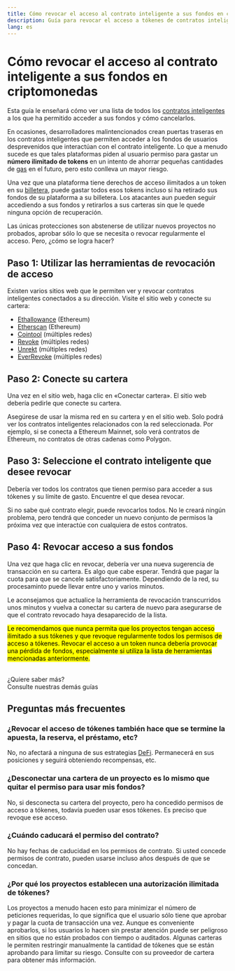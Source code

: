 ```yaml
---
title: Cómo revocar el acceso al contrato inteligente a sus fondos en criptomonedas
description: Guía para revocar el acceso a tókenes de contratos inteligentes engañosos
lang: es
---
```


# Cómo revocar el acceso al contrato inteligente a sus fondos en criptomonedas

Esta guía le enseñará cómo ver una lista de todos los [contratos inteligentes](/glossary/#smart-contract) a los que ha permitido acceder a sus fondos y cómo cancelarlos.

En ocasiones, desarrolladores malintencionados crean puertas traseras en los contratos inteligentes que permiten acceder a los fondos de usuarios desprevenidos que interactúan con el contrato inteligente. Lo que a menudo sucede es que tales plataformas piden al usuario permiso para gastar un **número ilimitado de tokens** en un intento de ahorrar pequeñas cantidades de [gas](/glossary/#gas) en el futuro, pero esto conlleva un mayor riesgo.

Una vez que una plataforma tiene derechos de acceso ilimitados a un token en su [billetera](/glossary/#wallet), puede gastar todos esos tokens incluso si ha retirado sus fondos de su plataforma a su billetera. Los atacantes aun pueden seguir accediendo a sus fondos y retirarlos a sus carteras sin que le quede ninguna opción de recuperación.

Las únicas protecciones son abstenerse de utilizar nuevos proyectos no probados, aprobar sólo lo que se necesita o revocar regularmente el acceso. Pero, ¿cómo se logra hacer?

## Paso 1: Utilizar las herramientas de revocación de acceso

Existen varios sitios web que le permiten ver y revocar contratos inteligentes conectados a su dirección. Visite el sitio web y conecte su cartera:

- [Ethallowance](https://ethallowance.com/) (Ethereum)
- [Etherscan](https://etherscan.io/tokenapprovalchecker) (Ethereum)
- [Cointool](https://cointool.app/approve/eth) (múltiples redes)
- [Revoke](https://revoke.cash/) (múltiples redes)
- [Unrekt](https://app.unrekt.net/) (múltiples redes)
- [EverRevoke](https://everrise.com/everrevoke/) (múltiples redes)

## Paso 2: Conecte su cartera

Una vez en el sitio web, haga clic en «Conectar cartera». El sitio web debería pedirle que conecte su cartera.

Asegúrese de usar la misma red en su cartera y en el sitio web. Solo podrá ver los contratos inteligentes relacionados con la red seleccionada. Por ejemplo, si se conecta a Ethereum Mainnet, solo verá contratos de Ethereum, no contratos de otras cadenas como Polygon.

## Paso 3: Seleccione el contrato inteligente que desee revocar

Debería ver todos los contratos que tienen permiso para acceder a sus tókenes y su límite de gasto. Encuentre el que desea revocar.

Si no sabe qué contrato elegir, puede revocarlos todos. No le creará ningún problema, pero tendrá que conceder un nuevo conjunto de permisos la próxima vez que interactúe con cualquiera de estos contratos.

## Paso 4: Revocar acceso a sus fondos

Una vez que haga clic en revocar, debería ver una nueva sugerencia de transacción en su cartera. Es algo que cabe esperar. Tendrá que pagar la cuota para que se cancele satisfactoriamente. Dependiendo de la red, su procesaminto puede llevar entre uno y varios minutos.

Le aconsejamos que actualice la herramienta de revocación transcurridos unos minutos y vuelva a conectar su cartera de nuevo para asegurarse de que el contrato revocado haya desaparecido de la lista.

<mark>Le recomendamos que nunca permita que los proyectos tengan acceso ilimitado a sus tókenes y que revoque regularmente todos los permisos de acceso a tókenes. Revocar el acceso a un token nunca debería provocar una pérdida de fondos, especialmente si utiliza la lista de herramientas mencionadas anteriormente.</mark>

 <br />

<Alert variant="update">
<AlertEmoji text=":eyes:"/>
<AlertContent className="justify-between flex-row items-center">
  <div>¿Quiere saber más?</div>
  <ButtonLink href="/guides/">
    Consulte nuestras demás guías
  </ButtonLink>
</AlertContent>
</Alert>

## Preguntas más frecuentes

### ¿Revocar el acceso de tókenes también hace que se termine la apuesta, la reserva, el préstamo, etc?

No, no afectará a ninguna de sus estrategias [DeFi](/glossary/#defi). Permanecerá en sus posiciones y seguirá obteniendo recompensas, etc.

### ¿Desconectar una cartera de un proyecto es lo mismo que quitar el permiso para usar mis fondos?

No, si desconecta su cartera del proyecto, pero ha concedido permisos de acceso a tókenes, todavía pueden usar esos tókenes. Es preciso que revoque ese acceso.

### ¿Cuándo caducará el permiso del contrato?

No hay fechas de caducidad en los permisos de contrato. Si usted concede permisos de contrato, pueden usarse incluso años después de que se concedan.

### ¿Por qué los proyectos establecen una autorización ilimitada de tókenes?

Los proyectos a menudo hacen esto para minimizar el número de peticiones requeridas, lo que significa que el usuario sólo tiene que aprobar y pagar la cuota de transacción una vez. Aunque es conveniente aprobarlos, si los usuarios lo hacen sin prestar atención puede ser peligroso en sitios que no están probados con tiempo o auditados. Algunas carteras le permiten restringir manualmente la cantidad de tókenes que se están aprobando para limitar su riesgo. Consulte con su proveedor de cartera para obtener más información.
